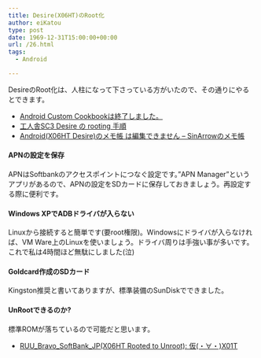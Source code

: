 ```yaml
---
title: Desire(X06HT)のRoot化
author: eiKatou
type: post
date: 1969-12-31T15:00:00+00:00
url: /26.html
tags:
  - Android

---
```

<div class="section">
  <p>
    DesireのRoot化は、人柱になって下さっている方がいたので、その通りにやるとできます。
  </p>
  
  <ul>
    <li>
      <a href="http://acc.komugi.net/?%E6%89%8B%E9%A0%86%E6%9B%B8%2Frooted%28Desire%29" target="_blank">Android Custom Cookbookは終了しました。</a>
    </li>
    <li>
      <a href="http://whitesc3.blog7.fc2.com/blog-entry-240.html" target="_blank">工人舎SC3 Desire の rooting 手順</a>
    </li>
    <li>
      <a href="http://arrow.kuronowish.com/index.php?Android%28X06HT%20Desire%29%A4%CE%A5%E1%A5%E2%C4%A2" target="_blank">Android(X06HT Desire)のメモ帳 は編集できません &#8211; SinArrowのメモ帳</a>
    </li>
  </ul>
  
  <h4>
    APNの設定を保存
  </h4>
  
  <p>
    APNはSoftbankのアクセスポイントにつなぐ設定です。&#8221;APN Manager&#8221;というアプリがあるので、APNの設定をSDカードに保存しておきましょう。再設定する際に便利です。
  </p>
  
  <h4>
    Windows XPでADBドライバが入らない
  </h4>
  
  <p>
    Linuxから接続すると簡単です(要root権限)。Windowsにドライバが入らなければ、VM Ware上のLinuxを使いましょう。ドライバ周りは手強い事が多いです。これで私は4時間ほど無駄にしました(泣)
  </p>
  
  <h4>
    Goldcard作成のSDカード
  </h4>
  
  <p>
    Kingston推奨と書いてありますが、標準装備のSunDiskでできました。
  </p>
  
  <h4>
    UnRootできるのか?
  </h4>
  
  <p>
    標準ROMが落ちているので可能だと思います。
  </p>
  
  <ul>
    <li>
      <a href="http://xolt.seesaa.net/article/152936021.html" target="_blank">RUU_Bravo_SoftBank_JP(X06HT Rooted to Unroot): 仮(・∀・)X01T</a>
    </li>
  </ul>
</div>
